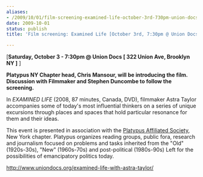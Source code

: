 ```yaml
---
aliases:
- /2009/10/01/film-screening-examined-life-october-3rd-730pm-union-docs
date: 2009-10-01
status: publish
title: 'Film screening: Examined Life [October 3rd, 7:30pm @ Union Docs]'

---
```


[**Saturday, October 3 - 7:30pm @ Union Docs [ 322 Union Ave, Brooklyn NY ]** ]

**Platypus NY Chapter head, Chris Mansour, will be introducing the film. Discussion with Filmmaker and Stephen Duncombe to follow the screening.**

In *EXAMINED LIFE* (2008, 87 minutes, Canada, DVD), filmmaker Astra Taylor accompanies some of today's most influential thinkers on a series of unique excursions through places and spaces that hold particular resonance for them and their ideas.

This event is presented in association with the [Platypus Affiliated Society](), New York chapter. Platypus organizes reading groups, public fora, research and journalism focused on problems and tasks inherited from the "Old" (1920s-30s), "New" (1960s-70s) and post-political (1980s-90s) Left for the possibilities of emancipatory politics today.

<http://www.uniondocs.org/examined-life-with-astra-taylor/>

